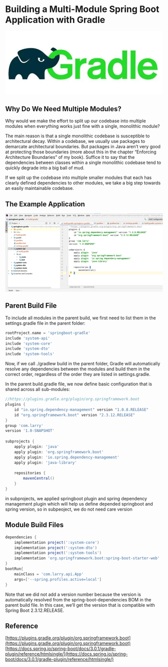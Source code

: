 # Building a Multi-Module Spring Boot Application with Gradle

![](../../images/gradle_logo.webp)

## Why Do We Need Multiple Modules?
Why would we make the effort to split up our codebase into multiple modules when everything works just fine with a single, monolithic module?

The main reason is that a single monolithic codebase is susceptible to architectural decay. Within a codebase, we usually use packages to demarcate architectural boundaries. But packages in Java aren’t very good at protecting those boundaries (more about this in the chapter “Enforcing Architecture Boundaries” of my book). Suffice it to say that the dependencies between classes within a single monolithic codebase tend to quickly degrade into a big ball of mud.

If we split up the codebase into multiple smaller modules that each has clearly defined dependencies to other modules, we take a big step towards an easily maintainable codebase.

## The Example Application

![](../../images/structure.png)

## Parent Build File
To include all modules in the parent build, we first need to list them in the settings.gradle file in the parent folder:
``` gradle
rootProject.name = 'springboot-gradle'
include 'system-api'
include 'system-core'
include 'system-dto'
include 'system-tools'

```
Now, if we call ./gradlew build in the parent folder, Gradle will automatically resolve any dependencies between the modules and build them in the correct order, regardless of the order they are listed in settings.gradle.

In the parent build.gradle file, we now define basic configuration that is shared across all sub-modules:

``` gradle
//https://plugins.gradle.org/plugin/org.springframework.boot
plugins {
    id "io.spring.dependency-management" version "1.0.8.RELEASE"
    id "org.springframework.boot" version "2.3.12.RELEASE"
}
group 'com.larry'
version '1.0-SNAPSHOT'

subprojects {
    apply plugin: 'java'
    apply plugin: 'org.springframework.boot'
    apply plugin: 'io.spring.dependency-management'
    apply plugin: 'java-library'

    repositories {
        mavenCentral()
    }
}
```
in subprojects, we applied springboot plugin and spring dependency management plugin which will help us define depended springboot and spring version, so in subpeoject, we do not need care version

## Module Build Files

``` gradle
dependencies {
    implementation project(':system-core')
    implementation project(':system-dto')
    implementation project(':system-tools')
    implementation 'org.springframework.boot:spring-boot-starter-web'
}
bootRun{
    mainClass = 'com.larry.api.App'
    args=['--spring.profiles.active=local']
}
```
 Note that we did not add a version number because the version is automatically resolved from the spring-boot-dependencies BOM in the parent build file. In this case, we’ll get the version that is compatible with Spring Boot 2.3.12.RELEASE.

 ## Reference
 [https://plugins.gradle.org/plugin/org.springframework.boot](https://plugins.gradle.org/plugin/org.springframework.boot)
 [https://docs.spring.io/spring-boot/docs/3.0.1/gradle-plugin/reference/htmlsingle/](https://docs.spring.io/spring-boot/docs/3.0.1/gradle-plugin/reference/htmlsingle/)

